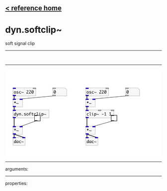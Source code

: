 [< reference home](index.html)
---

# dyn.softclip~


soft signal clip

---

<br>


---


![example](examples/dyn.softclip~-example.jpg)

---
arguments:


---
properties:


